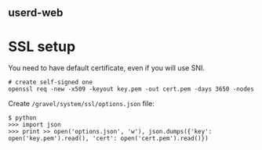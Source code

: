userd-web
-----------

SSL setup
=========

You need to have default certificate, even if you will use SNI.

```
# create self-signed one
openssl req -new -x509 -keyout key.pem -out cert.pem -days 3650 -nodes
```

Create `/gravel/system/ssl/options.json` file:

```
$ python
>>> import json
>>> print >> open('options.json', 'w'), json.dumps({'key': open('key.pem').read(), 'cert': open('cert.pem').read()})
```
